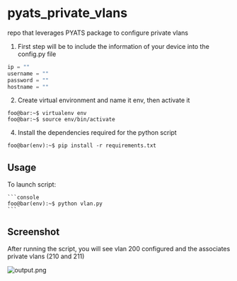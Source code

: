 # pyats_private_vlans
repo that leverages PYATS package to configure private vlans

1. First step will be to include the information of your device into the config.py file

```python
ip = ""
username = ""
password = ""
hostname = ""
```
2. Create virtual environment and name it env, then activate it

```console
foo@bar:~$ virtualenv env
foo@bar:~$ source env/bin/activate
```

4. Install the dependencies required for the python script
```console
foo@bar(env):~$ pip install -r requirements.txt
```

## Usage

To launch script:


    ```console
    foo@bar(env):~$ python vlan.py
    ```
    
## Screenshot

After running the script, you will see vlan 200 configured and the associates private vlans (210 and 211)

![output.png](/STATIC/IMAGES/output.png)

